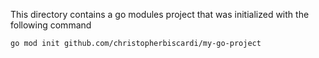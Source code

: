This directory contains a go modules project that was initialized with the following command

```shell
go mod init github.com/christopherbiscardi/my-go-project
```
